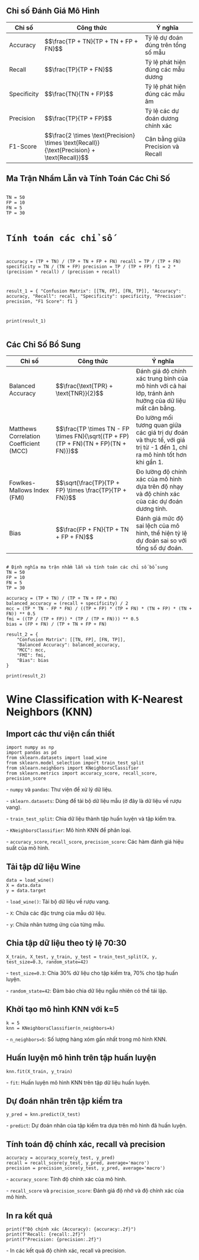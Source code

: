 <h2>Chỉ số Đánh Giá Mô Hình</h2>
<table>
  <thead>
    <tr>
      <th>Chỉ số</th>
      <th>Công thức</th>
      <th>Ý nghĩa</th>
    </tr>
  </thead>
  <tbody>
    <tr>
      <td>Accuracy</td>
      <td>$$\frac{TP + TN}{TP + TN + FP + FN}$$</td>
      <td>Tỷ lệ dự đoán đúng trên tổng số mẫu</td>
    </tr>
    <tr>
      <td>Recall</td>
      <td>$$\frac{TP}{TP + FN}$$</td>
      <td>Tỷ lệ phát hiện đúng các mẫu dương</td>
    </tr>
    <tr>
      <td>Specificity</td>
      <td>$$\frac{TN}{TN + FP}$$</td>
      <td>Tỷ lệ phát hiện đúng các mẫu âm</td>
    </tr>
    <tr>
      <td>Precision</td>
      <td>$$\frac{TP}{TP + FP}$$</td>
      <td>Tỷ lệ các dự đoán dương chính xác</td>
    </tr>
    <tr>
      <td>F1-Score</td>
      <td>$$\frac{2 \times \text{Precision} \times \text{Recall}}{\text{Precision} + \text{Recall}}$$</td>
      <td>Cân bằng giữa Precision và Recall</td>
    </tr>
  </tbody>
</table>

<h2>Ma Trận Nhầm Lẫn và Tính Toán Các Chỉ Số</h2>
<pre><code>
TN = 50
FP = 10
FN = 5
TP = 30

# Tính toán các chỉ số
accuracy = (TP + TN) / (TP + TN + FP + FN)
recall = TP / (TP + FN)
specificity = TN / (TN + FP)
precision = TP / (TP + FP)
f1 = 2 * (precision * recall) / (precision + recall)

result_1 = {
    "Confusion Matrix": [[TN, FP], [FN, TP]],
    "Accuracy": accuracy,
    "Recall": recall,
    "Specificity": specificity,
    "Precision": precision,
    "F1 Score": f1
}

print(result_1)
</code></pre>

<h2>Các Chỉ Số Bổ Sung</h2>
<table>
  <thead>
    <tr>
      <th>Chỉ số</th>
      <th>Công thức</th>
      <th>Ý nghĩa</th>
    </tr>
  </thead>
  <tbody>
    <tr>
      <td>Balanced Accuracy</td>
      <td>$$\frac{\text{TPR} + \text{TNR}}{2}$$</td>
      <td>Đánh giá độ chính xác trung bình của mô hình với cả hai lớp, tránh ảnh hưởng của dữ liệu mất cân bằng.</td>
    </tr>
    <tr>
      <td>Matthews Correlation Coefficient (MCC)</td>
      <td>$$\frac{TP \times TN - FP \times FN}{\sqrt{(TP + FP)(TP + FN)(TN + FP)(TN + FN)}}$$</td>
      <td>Đo lường mối tương quan giữa các giá trị dự đoán và thực tế, với giá trị từ -1 đến 1, chỉ ra mô hình tốt hơn khi gần 1.</td>
    </tr>
    <tr>
      <td>Fowlkes-Mallows Index (FMI)</td>
      <td>$$\sqrt{\frac{TP}{TP + FP} \times \frac{TP}{TP + FN}}$$</td>
      <td>Đo lường độ chính xác của mô hình dựa trên độ nhạy và độ chính xác của các dự đoán dương tính.</td>
    </tr>
    <tr>
      <td>Bias</td>
      <td>$$\frac{FP + FN}{TP + TN + FP + FN}$$</td>
      <td>Đánh giá mức độ sai lệch của mô hình, thể hiện tỷ lệ dự đoán sai so với tổng số dự đoán.</td>
    </tr>
  </tbody>
</table>

<pre><code>
# Định nghĩa ma trận nhầm lẫn và tính toán các chỉ số bổ sung
TN = 50
FP = 10
FN = 5
TP = 30

accuracy = (TP + TN) / (TP + TN + FP + FN)
balanced_accuracy = (recall + specificity) / 2
mcc = (TP * TN - FP * FN) / ((TP + FP) * (TP + FN) * (TN + FP) * (TN + FN)) ** 0.5
fmi = ((TP / (TP + FP)) * (TP / (TP + FN))) ** 0.5
bias = (FP + FN) / (TP + TN + FP + FN)

result_2 = {
    "Confusion Matrix": [[TN, FP], [FN, TP]],
    "Balanced Accuracy": balanced_accuracy,
    "MCC": mcc,
    "FMI": fmi,
    "Bias": bias
}

print(result_2)
</code></pre>

<h1>Wine Classification with K-Nearest Neighbors (KNN)</h1>

<h2>Import các thư viện cần thiết</h2>
<pre><code>import numpy as np
import pandas as pd
from sklearn.datasets import load_wine
from sklearn.model_selection import train_test_split
from sklearn.neighbors import KNeighborsClassifier
from sklearn.metrics import accuracy_score, recall_score, precision_score
</code></pre>
<p>- <code>numpy</code> và <code>pandas</code>: Thư viện để xử lý dữ liệu.</p>
<p>- <code>sklearn.datasets</code>: Dùng để tải bộ dữ liệu mẫu (ở đây là dữ liệu về rượu vang).</p>
<p>- <code>train_test_split</code>: Chia dữ liệu thành tập huấn luyện và tập kiểm tra.</p>
<p>- <code>KNeighborsClassifier</code>: Mô hình KNN để phân loại.</p>
<p>- <code>accuracy_score</code>, <code>recall_score</code>, <code>precision_score</code>: Các hàm đánh giá hiệu suất của mô hình.</p>

<h2>Tải tập dữ liệu Wine</h2>
<pre><code>data = load_wine()
X = data.data
y = data.target
</code></pre>
<p>- <code>load_wine()</code>: Tải bộ dữ liệu về rượu vang.</p>
<p>- <code>X</code>: Chứa các đặc trưng của mẫu dữ liệu.</p>
<p>- <code>y</code>: Chứa nhãn tương ứng của từng mẫu.</p>

<h2>Chia tập dữ liệu theo tỷ lệ 70:30</h2>
<pre><code>X_train, X_test, y_train, y_test = train_test_split(X, y, test_size=0.3, random_state=42)
</code></pre>
<p>- <code>test_size=0.3</code>: Chia 30% dữ liệu cho tập kiểm tra, 70% cho tập huấn luyện.</p>
<p>- <code>random_state=42</code>: Đảm bảo chia dữ liệu ngẫu nhiên có thể tái lập.</p>

<h2>Khởi tạo mô hình KNN với k=5</h2>
<pre><code>k = 5
knn = KNeighborsClassifier(n_neighbors=k)
</code></pre>
<p>- <code>n_neighbors=5</code>: Số lượng hàng xóm gần nhất trong mô hình KNN.</p>

<h2>Huấn luyện mô hình trên tập huấn luyện</h2>
<pre><code>knn.fit(X_train, y_train)
</code></pre>
<p>- <code>fit</code>: Huấn luyện mô hình KNN trên tập dữ liệu huấn luyện.</p>

<h2>Dự đoán nhãn trên tập kiểm tra</h2>
<pre><code>y_pred = knn.predict(X_test)
</code></pre>
<p>- <code>predict</code>: Dự đoán nhãn của tập kiểm tra dựa trên mô hình đã huấn luyện.</p>

<h2>Tính toán độ chính xác, recall và precision</h2>
<pre><code>accuracy = accuracy_score(y_test, y_pred)
recall = recall_score(y_test, y_pred, average='macro')
precision = precision_score(y_test, y_pred, average='macro')
</code></pre>
<p>- <code>accuracy_score</code>: Tính độ chính xác của mô hình.</p>
<p>- <code>recall_score</code> và <code>precision_score</code>: Đánh giá độ nhớ và độ chính xác của mô hình.</p>

<h2>In ra kết quả</h2>
<pre><code>print(f"Độ chính xác (Accuracy): {accuracy:.2f}")
print(f"Recall: {recall:.2f}")
print(f"Precision: {precision:.2f}")
</code></pre>
<p>- In các kết quả độ chính xác, recall và precision.</p>

